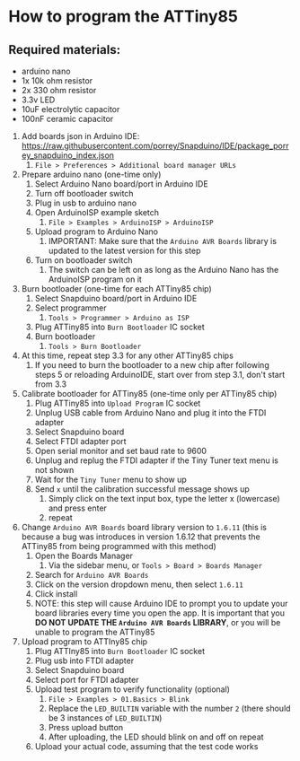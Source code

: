 # How to program the ATTiny85

## Required materials:

 - arduino nano
 - 1x 10k ohm resistor
 - 2x 330 ohm resistor
 - 3.3v LED
 - 10uF electrolytic capacitor
 - 100nF ceramic capacitor

 1. Add boards json in Arduino IDE: https://raw.githubusercontent.com/porrey/Snapduino/IDE/package_porrey_snapduino_index.json
    1. `File > Preferences > Additional board manager URLs`
 2. Prepare arduino nano (one-time only)
    1. Select Arduino Nano board/port in Arduino IDE
    2. Turn off bootloader switch
    3. Plug in usb to arduino nano
    4. Open ArduinoISP example sketch
       1. `File > Examples > ArduinoISP > ArduinoISP`
    5. Upload program to Arduino Nano
       1. IMPORTANT: Make sure that the `Arduino AVR Boards` library is updated to the latest version for this step
    6. Turn on bootloader switch
       1. The switch can be left on as long as the Arduino Nano has the ArduinoISP program on it
 3. Burn bootloader (one-time for each ATTiny85 chip)
    1. Select Snapduino board/port in Arduino IDE
    2. Select programmer
       1. `Tools > Programmer > Arduino as ISP`
    3. Plug ATTiny85 into `Burn Bootloader` IC socket
    4. Burn bootloader
       1. `Tools > Burn Bootloader`
 4. At this time, repeat step 3.3 for any other ATTiny85 chips
    1. If you need to burn the bootloader to a new chip after following steps 5 or reloading ArduinoIDE, start over from step 3.1, don't start from 3.3
 5. Calibrate bootloader for ATTiny85 (one-time only per ATTiny85 chip)
    1. Plug ATTiny85 into `Upload Program` IC socket
    2. Unplug USB cable from Arduino Nano and plug it into the FTDI adapter
    3. Select Snapduino board
    4. Select FTDI adapter port
    5. Open serial monitor and set baud rate to 9600
    6. Unplug and replug the FTDI adapter if the Tiny Tuner text menu is not shown
    7. Wait for the `Tiny Tuner` menu to show up
    8. Send `x` until the calibration successful message shows up
       1. Simply click on the text input box, type the letter x (lowercase) and press enter
       2. repeat
 6. Change `Arduino AVR Boards` board library version to `1.6.11` (this is because a bug was introduces in version 1.6.12 that prevents the ATTiny85 from being programmed with this method)
    1. Open the Boards Manager
       1. Via the sidebar menu, or `Tools > Board > Boards Manager`
    2. Search for `Arduino AVR Boards`
    3. Click on the version dropdown menu, then select `1.6.11`
    4. Click install
    5. NOTE: this step will cause Arduino IDE to prompt you to update your board libraries every time you open the app. It is important that you **DO NOT UPDATE THE `Arduino AVR Boards` LIBRARY**, or you will be unable to program the ATTiny85
 7. Upload program to ATTIny85 chip
    1. Plug ATTIny85 into `Burn Bootloader` IC socket
    2. Plug usb into FTDI adapter
    3. Select Snapduino board
    4. Select port for FTDI adapter
    5. Upload test program to verify functionality (optional)
       1. `File > Examples > 01.Basics > Blink`
       2. Replace the `LED_BUILTIN` variable with the number `2` (there should be 3 instances of `LED_BUILTIN`)
       3. Press upload button
       4. After uploading, the LED should blink on and off on repeat
    6. Upload your actual code, assuming that the test code works
